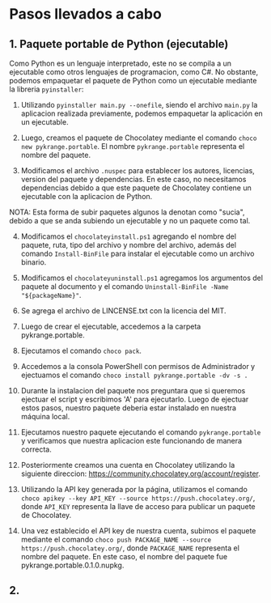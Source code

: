# Pasos llevados a cabo
## 1. Paquete portable de Python (ejecutable)
Como Python es un lenguaje interpretado, este no se compila a un ejecutable como otros lenguajes de programacion, como C#. No obstante, podemos empaquetar el paquete de Python como un ejecutable mediante la libreria `pyinstaller`:

1. Utilizando `pyinstaller main.py --onefile`, siendo el archivo `main.py` la aplicacion realizada previamente, podemos empaquetar la aplicación en un ejecutable.

2. Luego, creamos el paquete de Chocolatey mediante el comando `choco new pykrange.portable`. El nombre `pykrange.portable` representa el nombre del paquete.

3. Modificamos el archivo `.nuspec` para establecer los autores, licencias, version del paquete y dependencias. En este caso, no necesitamos dependencias debido a que este paquete de Chocolatey contiene un ejecutable con la aplicacion de Python.

NOTA: Esta forma de subir paquetes algunos la denotan como "sucia", debido a que se anda subiendo un ejecutable y no un paquete como tal.

4. Modificamos el `chocolateyinstall.ps1` agregando el nombre del paquete, ruta, tipo del archivo y nombre del archivo, además del comando `Install-BinFile` para instalar el ejecutable como un archivo binario. 

5. Modificamos el `chocolateyuninstall.ps1` agregamos los argumentos del paquete al documento y el comando `Uninstall-BinFile -Name "${packageName}"`.

6. Se agrega el archivo de LINCENSE.txt con la licencia del MIT.

7. Luego de crear el ejecutable, accedemos a la carpeta pykrange.portable.

8. Ejecutamos el comando `choco pack`.

9. Accedemos a la consola PowerShell con permisos de Administrador y ejectuamos el comando `choco install pykrange.portable -dv -s .`

10. Durante la instalacion del paquete nos preguntara que si queremos ejectuar el script y escribimos 'A' para ejecutarlo. Luego de ejectuar estos pasos, nuestro paquete deberia estar instalado en nuestra máquina local.

11. Ejecutamos nuestro paquete ejecutando el comando `pykrange.portable` y verificamos que nuestra aplicacion este funcionando de manera correcta.

12. Posteriormente creamos una cuenta en Chocolatey utilizando la siguiente direccion: https://community.chocolatey.org/account/register.

13. Utilizando la API key generada por la página, utilizamos el comando `choco apikey --key API_KEY --source https://push.chocolatey.org/`, donde `API_KEY` representa la llave de acceso para publicar un paquete de Chocolatey.

14. Una vez establecido el API key de nuestra cuenta, subimos el paquete mediante el comando `choco push PACKAGE_NAME --source https://push.chocolatey.org/`, donde `PACKAGE_NAME` representa el nombre del paquete. En este caso, el nombre del paquete fue pykrange.portable.0.1.0.nupkg.

## 2. 